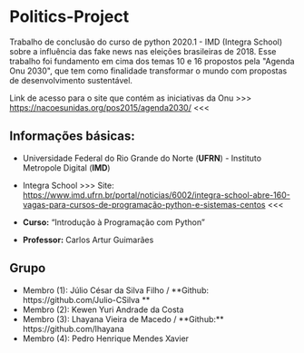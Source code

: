 # Politics-Project

Trabalho de conclusão do curso de python 2020.1 - IMD (Integra School) sobre a influência das fake news nas eleições brasileiras de 2018. Esse trabalho foi fundamento em cima dos temas 10 e 16 propostos pela "Agenda Onu 2030", que tem como finalidade transformar o mundo com propostas de desenvolvimento sustentável.

Link de acesso para o site que contém as iniciativas da Onu >>> https://nacoesunidas.org/pos2015/agenda2030/ <<<

## Informações básicas:

* Universidade Federal do Rio Grande do Norte (**UFRN**) - Instituto Metropole Digital (**IMD**)

* Integra School >>> Site: https://www.imd.ufrn.br/portal/noticias/6002/integra-school-abre-160-vagas-para-cursos-de-programação-python-e-sistemas-centos <<<

* **Curso:** “Introdução à Programação com Python”

* **Professor:** Carlos Artur Guimarães

## Grupo
<ul>
<li>Membro (1): Júlio César da Silva Filho / **Github: https://github.com/Julio-CSilva **</li>
<li>Membro (2): Kewen Yuri Andrade da Costa</li>
<li>Membro (3): Lhayana Vieira de Macedo / **Github:** https://github.com/lhayana </li>
<li>Membro (4): Pedro Henrique Mendes Xavier</li>
  </ul>
